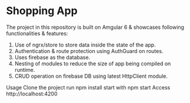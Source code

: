 # Shopping App

The project in this repository is built on Amgular 6 & showcases following functionalities & features:
1. Use of ngrx/store to store data inside the state of the app.
2. Authentication & route protection using AuthGuard on routes.
3. Uses firebase as the database.
4. Nesting of modules to reduce the size of app being compiled on runtime.
5. CRUD operation on firebase DB using latest HttpClient module.

Usage
Clone the project
run npm install
start with npm start
Access http://localhost:4200
